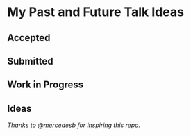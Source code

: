 # My Past and Future Talk Ideas

## Accepted

## Submitted

## Work in Progress

## Ideas



*Thanks to [@mercedesb](https://github.com/mercedesb) for inspiring this repo.*
